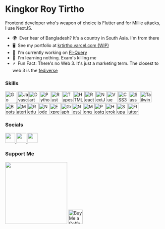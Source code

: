 Kingkor Roy Tirtho
===================================

Frontend developer who's weapon of choice is Flutter and for Millie attacks, I use NextJS.

* 🌍  Ever hear of Bangladesh? It's a country in South Asia. I'm from there
* 🖥️  See my portfolio at [krtirtho.varcel.com (WIP)](http://www.youtube.com/watch?v=dQw4w9WgXcQ)
* 🚀  I'm currently working on [Fl-Query](http://github.com/KRTirtho/fl-query)
* 🧠  I'm learning nothing. Exam's killing me
* ⚡  Fun Fact: There's no Web 3. It's just a marketing term. The closest to web 3 is the [fediverse](https://fediverse.party/)


### Skills

<p align="left">
  <a href="https://go.dev/doc/" target="_blank" rel="noreferrer">
    <img src="https://raw.githubusercontent.com/danielcranney/readme-generator/main/public/icons/skills/go-colored.svg" width="36" height="36" alt="Go" />
  </a>
  <a href="https://developer.mozilla.org/en-US/docs/Web/JavaScript" target="_blank" rel="noreferrer">
    <img src="https://raw.githubusercontent.com/danielcranney/readme-generator/main/public/icons/skills/javascript-colored.svg" width="36" height="36" alt="Javascript" /></a
  ><a href="https://dart.dev/" target="_blank" rel="noreferrer"
    ><img src="https://raw.githubusercontent.com/danielcranney/readme-generator/main/public/icons/skills/dart-colored.svg" width="36" height="36" alt="Dart" /></a
  ><a href="https://www.python.org/" target="_blank" rel="noreferrer"
    ><img src="https://raw.githubusercontent.com/danielcranney/readme-generator/main/public/icons/skills/python-colored.svg" width="36" height="36" alt="Python" /></a
  ><a href="https://www.rust-lang.org/" target="_blank" rel="noreferrer"
    ><img src="https://raw.githubusercontent.com/danielcranney/readme-generator/main/public/icons/skills/rust-colored.svg" width="36" height="36" alt="Rust" /></a
  ><a href="https://www.typescriptlang.org/" target="_blank" rel="noreferrer"
    ><img src="https://raw.githubusercontent.com/danielcranney/readme-generator/main/public/icons/skills/typescript-colored.svg" width="36" height="36" alt="Typescript" /></a
  ><a href="https://developer.mozilla.org/en-US/docs/Glossary/HTML5" target="_blank" rel="noreferrer"
    ><img src="https://raw.githubusercontent.com/danielcranney/readme-generator/main/public/icons/skills/html5-colored.svg" width="36" height="36" alt="HTML5" /></a
  ><a href="https://reactjs.org/" target="_blank" rel="noreferrer"
    ><img src="https://raw.githubusercontent.com/danielcranney/readme-generator/main/public/icons/skills/react-colored.svg" width="36" height="36" alt="React" /></a
  ><a href="https://nextjs.org/docs" target="_blank" rel="noreferrer"
    ><img src="https://raw.githubusercontent.com/danielcranney/readme-generator/main/public/icons/skills/nextjs-colored.svg" width="36" height="36" alt="NextJs" /></a
  ><a href="https://vuejs.org/" target="_blank" rel="noreferrer"
    ><img src="https://raw.githubusercontent.com/danielcranney/readme-generator/main/public/icons/skills/vuejs-colored.svg" width="36" height="36" alt="Vue" /></a
  ><a href="https://www.w3.org/TR/CSS/#css" target="_blank" rel="noreferrer"
    ><img src="https://raw.githubusercontent.com/danielcranney/readme-generator/main/public/icons/skills/css3-colored.svg" width="36" height="36" alt="CSS3" /></a
  ><a href="https://sass-lang.com/" target="_blank" rel="noreferrer"
    ><img src="https://raw.githubusercontent.com/danielcranney/readme-generator/main/public/icons/skills/sass-colored.svg" width="36" height="36" alt="Sass" /></a
  ><a href="https://tailwindcss.com/" target="_blank" rel="noreferrer"
    ><img src="https://raw.githubusercontent.com/danielcranney/readme-generator/main/public/icons/skills/tailwindcss-colored.svg" width="36" height="36" alt="TailwindCSS" /></a
  ><a href="https://getbootstrap.com/" target="_blank" rel="noreferrer"
    ><img src="https://raw.githubusercontent.com/danielcranney/readme-generator/main/public/icons/skills/bootstrap-colored.svg" width="36" height="36" alt="Bootstrap" /></a
  ><a href="https://mui.com/" target="_blank" rel="noreferrer"
    ><img src="https://raw.githubusercontent.com/danielcranney/readme-generator/main/public/icons/skills/materialui-colored.svg" width="36" height="36" alt="Material UI" /></a
  ><a href="https://redux.js.org/" target="_blank" rel="noreferrer"
    ><img src="https://raw.githubusercontent.com/danielcranney/readme-generator/main/public/icons/skills/redux-colored.svg" width="36" height="36" alt="Redux" /></a
  ><a href="https://nodejs.org/en/" target="_blank" rel="noreferrer"
    ><img src="https://raw.githubusercontent.com/danielcranney/readme-generator/main/public/icons/skills/nodejs-colored.svg" width="36" height="36" alt="NodeJS" /></a
  ><a href="https://expressjs.com/" target="_blank" rel="noreferrer"
    ><img src="https://raw.githubusercontent.com/danielcranney/readme-generator/main/public/icons/skills/express-colored.svg" width="36" height="36" alt="Express" /></a
  ><a href="https://graphql.org/" target="_blank" rel="noreferrer"
    ><img src="https://raw.githubusercontent.com/danielcranney/readme-generator/main/public/icons/skills/graphql-colored.svg" width="36" height="36" alt="GraphQL" /></a
  ><a href="https://docs.nestjs.com/" target="_blank" rel="noreferrer"
    ><img src="https://raw.githubusercontent.com/danielcranney/readme-generator/main/public/icons/skills/nestjs-colored.svg" width="36" height="36" alt="NestJS" /></a
  ><a href="https://www.mongodb.com/" target="_blank" rel="noreferrer"
    ><img src="https://raw.githubusercontent.com/danielcranney/readme-generator/main/public/icons/skills/mongodb-colored.svg" width="36" height="36" alt="MongoDB" /></a
  ><a href="https://www.postgresql.org/" target="_blank" rel="noreferrer"
    ><img src="https://raw.githubusercontent.com/danielcranney/readme-generator/main/public/icons/skills/postgresql-colored.svg" width="36" height="36" alt="PostgreSQL" /></a
  ><a href="https://www.heroku.com/" target="_blank" rel="noreferrer"
    ><img src="https://raw.githubusercontent.com/danielcranney/readme-generator/main/public/icons/skills/heroku-colored.svg" width="36" height="36" alt="Heroku" /></a
  ><a href="https://supabase.io/" target="_blank" rel="noreferrer"
    ><img src="https://raw.githubusercontent.com/danielcranney/readme-generator/main/public/icons/skills/supabase-colored.svg" width="36" height="36" alt="Supabase" /></a
  ><a href="https://flutter.dev/" target="_blank" rel="noreferrer"
    ><img src="https://raw.githubusercontent.com/danielcranney/readme-generator/main/public/icons/skills/flutter-colored.svg" width="36" height="36" alt="Flutter"
  /></a>
</p>


### Socials
<p align="left">
   <a href="https://www.dev.to/krtirtho" target="_blank" rel="noreferrer">
     <img src="https://raw.githubusercontent.com/danielcranney/readme-generator/main/public/icons/socials/devdotto.svg" width="32" height="32" />
   </a>
   <a href="https://www.twitter.com/@KrTirtho" target="_blank" rel="noreferrer">
     <img src="https://raw.githubusercontent.com/danielcranney/readme-generator/main/public/icons/socials/twitter.svg" width="32" height="32" />
   </a>
   <a href="https://www.linkedin.com/in/kingkor-roy-tirtho-810b951b4" target="_blank" rel="noreferrer">
     <img src="https://raw.githubusercontent.com/danielcranney/readme-generator/main/public/icons/socials/linkedin.svg" width="32" height="32" />
   </a>
 </p>

### Support Me

<a href="https://www.buymeacoffee.com/krtirtho"><img src="https://cdn.buymeacoffee.com/buttons/v2/default-yellow.png" width="200" /></a>
<a href='https://ko-fi.com/krtirtho' target='_blank'><img height='35' style='border:0px;height:46px;' src='https://az743702.vo.msecnd.net/cdn/kofi3.png?v=0' border='0' alt='Buy Me a Coffee at ko-fi.com' />